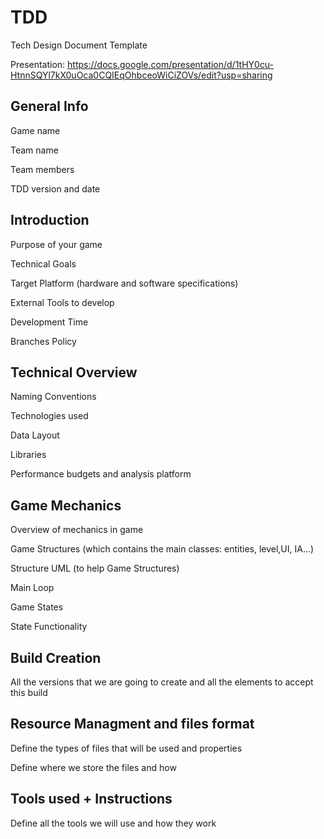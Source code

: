 # TDD
Tech Design Document Template

Presentation: https://docs.google.com/presentation/d/1tHY0cu-HtnnSQYl7kX0uOca0CQIEqOhbceoWiCiZOVs/edit?usp=sharing

## General Info

Game name

Team name

Team members

TDD version and date



## Introduction

Purpose of your game

Technical Goals

Target Platform (hardware and software specifications)

External Tools to develop

Development Time

Branches Policy



## Technical Overview

Naming Conventions

Technologies used

Data Layout

Libraries

Performance budgets and analysis platform



## Game Mechanics

Overview of mechanics in game

Game Structures (which contains the main classes: entities, level,UI, IA...)

Structure UML (to help Game Structures)

Main Loop

Game States

State Functionality


## Build Creation

All the versions that we are going to create and all the elements to accept this build

## Resource Managment and files format

Define the types of files that will be used and properties

Define where we store the files and how


## Tools used + Instructions

Define all the tools we will use and how they work
